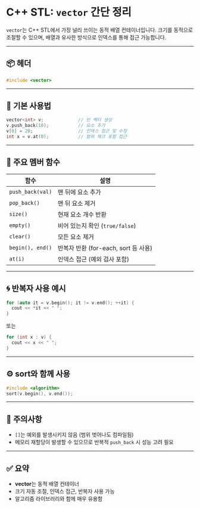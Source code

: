 # C++ STL: `vector` 간단 정리

`vector`는 C++ STL에서 가장 널리 쓰이는 동적 배열 컨테이너입니다. 크기를 동적으로 조절할 수 있으며, 배열과 유사한 방식으로 인덱스를 통해 접근 가능합니다.

---

## 📦 헤더
```cpp
#include <vector>
```

---

## 🔧 기본 사용법
```cpp
vector<int> v;             // 빈 벡터 생성
v.push_back(10);           // 요소 추가
v[0] = 20;                 // 인덱스 접근 및 수정
int x = v.at(0);           // 범위 체크 포함 접근
```

---

## 🧩 주요 멤버 함수

| 함수                   | 설명                            |
|----------------------|---------------------------------|
| `push_back(val)`     | 맨 뒤에 요소 추가                 |
| `pop_back()`         | 맨 뒤 요소 제거                   |
| `size()`             | 현재 요소 개수 반환                |
| `empty()`            | 비어 있는지 확인 (`true/false`)     |
| `clear()`            | 모든 요소 제거                    |
| `begin(), end()`     | 반복자 반환 (for-each, sort 등 사용) |
| `at(i)`              | 인덱스 접근 (예외 검사 포함)        |

---

## 🌀 반복자 사용 예시
```cpp
for (auto it = v.begin(); it != v.end(); ++it) {
  cout << *it << " ";
}
```

또는
```cpp
for (int x : v) {
  cout << x << " ";
}
```

---

## ⚙️ sort와 함께 사용
```cpp
#include <algorithm>
sort(v.begin(), v.end());
```

---

## 🧠 주의사항
- `[]`는 예외를 발생시키지 않음 (범위 벗어나도 컴파일됨)
- 메모리 재할당이 발생할 수 있으므로 반복적 `push_back` 시 성능 고려 필요

---

## ✅ 요약
- **vector**는 동적 배열 컨테이너
- 크기 자동 조절, 인덱스 접근, 반복자 사용 가능
- 알고리즘 라이브러리와 함께 매우 유용함
